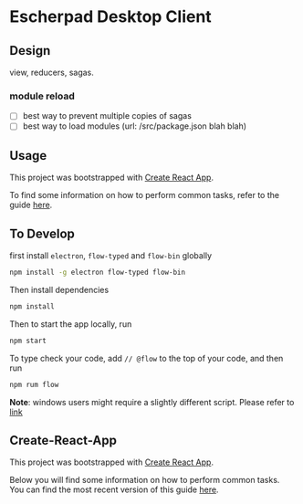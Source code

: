 # Escherpad Desktop Client

## Design

view, reducers, sagas. 

### module reload
- [ ] best way to prevent multiple copies of sagas
- [ ] best way to load modules (url: /src/package.json blah blah)

## Usage

This project was bootstrapped with [Create React App](https://github.com/facebookincubator/create-react-app).

To find some information on how to perform common tasks, refer to the guide [here](https://github.com/facebookincubator/create-react-app/blob/master/packages/react-scripts/template/README.md).

## To Develop
first install `electron`, `flow-typed` and `flow-bin` globally
```sh
npm install -g electron flow-typed flow-bin
```

Then install dependencies
```sh
npm install
```

Then to start the app locally, run
```bash
npm start
```

To type check your code, add `// @flow` to the top of your code, and then run
```bash
npm rum flow
```

**Note**: windows users might require a slightly different script. Please refer to [link](https://medium.freecodecamp.com/building-an-electron-application-with-create-react-app-97945861647c)

## Create-React-App

This project was bootstrapped with [Create React App](https://github.com/facebookincubator/create-react-app).

Below you will find some information on how to perform common tasks.<br>
You can find the most recent version of this guide [here](https://github.com/facebookincubator/create-react-app/blob/master/packages/react-scripts/template/README.md).
